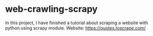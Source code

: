 # web-crawling-scrapy
In this project, I have finished a tutorial about scraping a website with python using scrapy module.
Website: https://quotes.toscrape.com/
